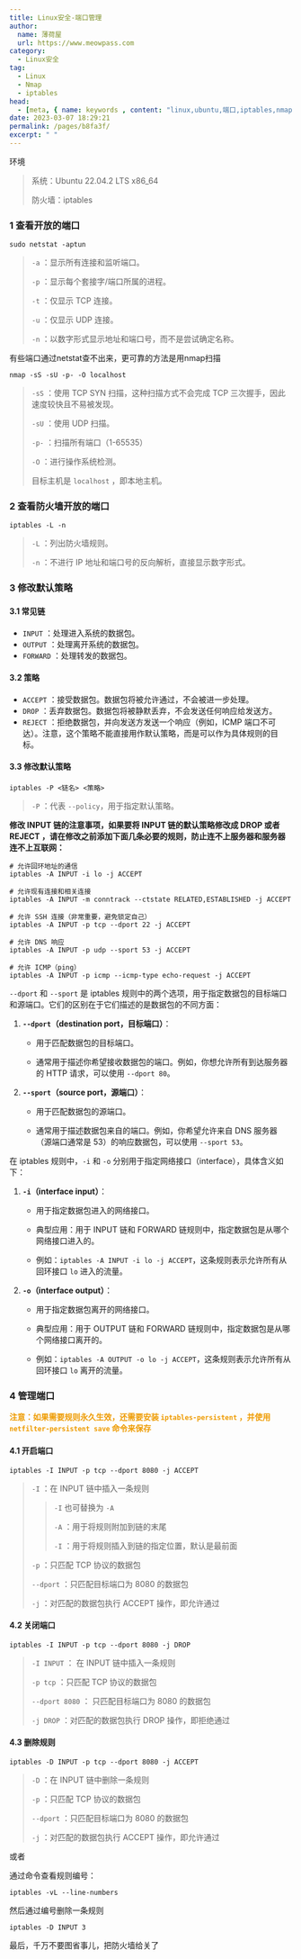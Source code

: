 ```yaml
---
title: Linux安全-端口管理
author:
  name: 薄荷屋
  url: https://www.meowpass.com
category: 
  - Linux安全
tag: 
  - Linux
  - Nmap
  - iptables
head:
  - [meta, { name: keywords , content: "linux,ubuntu,端口,iptables,nmap,netstat" }]
date: 2023-03-07 18:29:21
permalink: /pages/b8fa3f/
excerpt: " "
---
```




环境

> 系统：Ubuntu 22.04.2 LTS x86_64
>
> 防火墙：iptables

### 1 查看开放的端口

```shell
sudo netstat -aptun
```

> `-a` ：显示所有连接和监听端口。
>
> `-p` ：显示每个套接字/端口所属的进程。
>
> `-t` ：仅显示 TCP 连接。
>
> `-u` ：仅显示 UDP 连接。
>
> `-n` ：以数字形式显示地址和端口号，而不是尝试确定名称。

有些端口通过netstat查不出来，更可靠的方法是用nmap扫描

```shell
nmap -sS -sU -p- -O localhost
```

> `-sS` ：使用 TCP SYN 扫描，这种扫描方式不会完成 TCP 三次握手，因此速度较快且不易被发现。
>
> `-sU` ：使用 UDP 扫描。
>
> `-p-` ：扫描所有端口（1-65535）
>
> `-O` ：进行操作系统检测。
>
> 目标主机是 `localhost` ，即本地主机。

### 2 查看防火墙开放的端口

```shell
iptables -L -n
```

> `-L` ：列出防火墙规则。
>
> `-n` ：不进行 IP 地址和端口号的反向解析，直接显示数字形式。

### 3 修改默认策略

#### 3.1 常见链

- `INPUT` ：处理进入系统的数据包。
- `OUTPUT` ：处理离开系统的数据包。
- `FORWARD` ：处理转发的数据包。

#### 3.2 策略

- `ACCEPT` ：接受数据包。数据包将被允许通过，不会被进一步处理。
- `DROP` ：丢弃数据包。数据包将被静默丢弃，不会发送任何响应给发送方。
- `REJECT` ：拒绝数据包，并向发送方发送一个响应（例如，ICMP 端口不可达）。注意，这个策略不能直接用作默认策略，而是可以作为具体规则的目标。

#### 3.3 修改默认策略

```shell
iptables -P <链名> <策略>
```

> `-P` ：代表 `--policy`，用于指定默认策略。

**修改 INPUT 链的注意事项，如果要将 INPUT 链的默认策略修改成 DROP 或者 REJECT ，请在修改之前添加下面几条必要的规则，防止连不上服务器和服务器连不上互联网：**

```shell
# 允许回环地址的通信
iptables -A INPUT -i lo -j ACCEPT

# 允许现有连接和相关连接
iptables -A INPUT -m conntrack --ctstate RELATED,ESTABLISHED -j ACCEPT

# 允许 SSH 连接（非常重要，避免锁定自己）
iptables -A INPUT -p tcp --dport 22 -j ACCEPT

# 允许 DNS 响应
iptables -A INPUT -p udp --sport 53 -j ACCEPT

# 允许 ICMP（ping）
iptables -A INPUT -p icmp --icmp-type echo-request -j ACCEPT
```

`--dport` 和 `--sport` 是 iptables 规则中的两个选项，用于指定数据包的目标端口和源端口。它们的区别在于它们描述的是数据包的不同方面：

1. **`--dport`（destination port，目标端口）**：

   - 用于匹配数据包的目标端口。

   - 通常用于描述你希望接收数据包的端口。例如，你想允许所有到达服务器的 HTTP 请求，可以使用 `--dport 80`。

2. **`--sport`（source port，源端口）**：

   - 用于匹配数据包的源端口。

   - 通常用于描述数据包来自的端口。例如，你希望允许来自 DNS 服务器（源端口通常是 53）的响应数据包，可以使用 `--sport 53`。

在 iptables 规则中，`-i` 和 `-o` 分别用于指定网络接口（interface），具体含义如下：

1. **`-i`（interface input）**：

   - 用于指定数据包进入的网络接口。

   - 典型应用：用于 INPUT 链和 FORWARD 链规则中，指定数据包是从哪个网络接口进入的。

   - 例如：`iptables -A INPUT -i lo -j ACCEPT`，这条规则表示允许所有从回环接口 `lo` 进入的流量。

2. **`-o`（interface output）**：

   - 用于指定数据包离开的网络接口。

   - 典型应用：用于 OUTPUT 链和 FORWARD 链规则中，指定数据包是从哪个网络接口离开的。

   - 例如：`iptables -A OUTPUT -o lo -j ACCEPT`，这条规则表示允许所有从回环接口 `lo` 离开的流量。

### 4 管理端口

<strong style="color:#ee9b00">注意：如果需要规则永久生效，还需要安装 `iptables-persistent` ，并使用 `netfilter-persistent save` 命令来保存</strong>

#### 4.1 开启端口

```shell
iptables -I INPUT -p tcp --dport 8080 -j ACCEPT
```

> `-I` ：在 INPUT 链中插入一条规则
>
> > `-I` 也可替换为 `-A`
> >
> > `-A` ：用于将规则附加到链的末尾
> >
> > `-I` ：用于将规则插入到链的指定位置，默认是最前面
>
> `-p` ：只匹配 TCP 协议的数据包
>
> `--dport` ：只匹配目标端口为 8080 的数据包
>
> `-j` ：对匹配的数据包执行 ACCEPT 操作，即允许通过

#### 4.2 关闭端口

```shell
iptables -I INPUT -p tcp --dport 8080 -j DROP
```

> `-I INPUT` ： 在 INPUT 链中插入一条规则
>
> `-p tcp` ：只匹配 TCP 协议的数据包
>
> `--dport 8080` ： 只匹配目标端口为 8080 的数据包
>
> `-j DROP` ：对匹配的数据包执行 DROP 操作，即拒绝通过

#### 4.3 删除规则

```shell
iptables -D INPUT -p tcp --dport 8080 -j ACCEPT
```

> `-D` ：在 INPUT 链中删除一条规则
>
> `-p` ：只匹配 TCP 协议的数据包
>
> `--dport` ：只匹配目标端口为 8080 的数据包
>
> `-j` ：对匹配的数据包执行 ACCEPT 操作，即允许通过

或者

通过命令查看规则编号：

```shell
iptables -vL --line-numbers
```

然后通过编号删除一条规则


```shell
iptables -D INPUT 3
```

最后，千万不要图省事儿，把防火墙给关了

